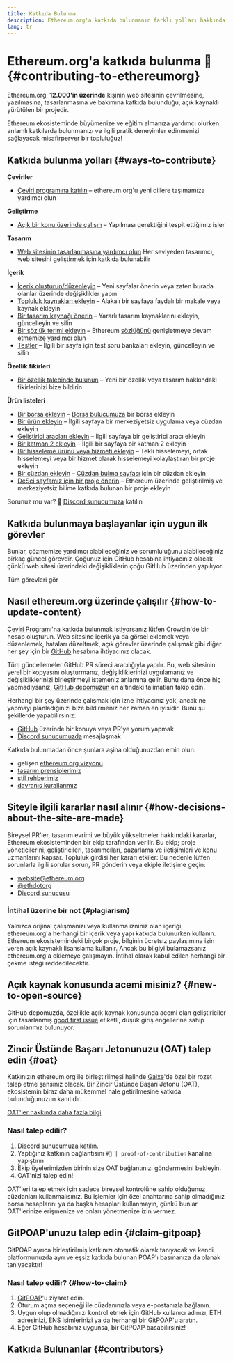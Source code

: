 ```yaml
---
title: Katkıda Bulunma
description: Ethereum.org'a katkıda bulunmanın farklı yolları hakkında bilgi edinin
lang: tr
---
```


# Ethereum.org'a katkıda bulunma 🦄 {#contributing-to-ethereumorg}

Ethereum.org, **12.000'in üzerinde** kişinin web sitesinin çevrilmesine, yazılmasına, tasarlanmasına ve bakımına katkıda bulunduğu, açık kaynaklı yürütülen bir projedir.

Ethereum ekosisteminde büyümenize ve eğitim almanıza yardımcı olurken anlamlı katkılarda bulunmanızı ve ilgili pratik deneyimler edinmenizi sağlayacak misafirperver bir topluluğuz!

## Katkıda bulunma yolları {#ways-to-contribute}

**Çeviriler**
- [Çeviri programına katılın](/contributing/translation-program/) – ethereum.org'u yeni dillere taşımamıza yardımcı olun

**Geliştirme**
- [Açık bir konu üzerinde çalışın](https://github.com/ethereum/ethereum-org-website/issues) – Yapılması gerektiğini tespit ettiğimiz işler

**Tasarım**
- [Web sitesinin tasarlanmasına yardımcı olun](/contributing/design/) Her seviyeden tasarımcı, web sitesini geliştirmek için katkıda bulunabilir

**İçerik**
- [İçerik oluşturun/düzenleyin](/contributing/#how-to-update-content) – Yeni sayfalar önerin veya zaten burada olanlar üzerinde değişiklikler yapın
- [Topluluk kaynakları ekleyin](/contributing/content-resources/) – Alakalı bir sayfaya faydalı bir makale veya kaynak ekleyin
- [Bir tasarım kaynağı önerin](/contributing/design/adding-design-resources/) – Yararlı tasarım kaynaklarını ekleyin, güncelleyin ve silin
- [Bir sözlük terimi ekleyin](/contributing/adding-glossary-terms/) – Ethereum [sözlüğünü](/glossary/) genişletmeye devam etmemize yardımcı olun
- [Testler](/contributing/quizzes/) – İlgili bir sayfa için test soru bankaları ekleyin, güncelleyin ve silin

**Özellik fikirleri**
- [Bir özellik talebinde bulunun](https://github.com/ethereum/ethereum-org-website/issues/new?assignees=&labels=Type%3A+Feature&template=feature_request.yaml&title=) – Yeni bir özellik veya tasarım hakkındaki fikirlerinizi bize bildirin

**Ürün listeleri**
- [Bir borsa ekleyin](/contributing/adding-exchanges/) – [Borsa bulucumuza](/get-eth/#country-picker) bir borsa ekleyin
- [Bir ürün ekleyin](/contributing/adding-products/) – İlgili sayfaya bir merkeziyetsiz uygulama veya cüzdan ekleyin
- [Geliştirici araçları ekleyin](/contributing/adding-developer-tools/) – İlgili sayfaya bir geliştirici aracı ekleyin
- [Bir katman 2 ekleyin](/contributing/adding-layer-2s/) – İlgili bir sayfaya bir katman 2 ekleyin
- [Bir hisseleme ürünü veya hizmeti ekleyin](/contributing/adding-staking-products/) – Tekli hisselemeyi, ortak hisselemeyi veya bir hizmet olarak hisselemeyi kolaylaştıran bir proje ekleyin
- [Bir cüzdan ekleyin](/contributing/adding-wallets/) – [Cüzdan bulma sayfası](/wallets/find-wallet/) için bir cüzdan ekleyin
- [DeSci sayfamız için bir proje önerin](/contributing/adding-desci-projects/) – Ethereum üzerinde geliştirilmiş ve merkeziyetsiz bilime katkıda bulunan bir proje ekleyin

Sorunuz mu var? 🤔 [Discord sunucumuza](https://discord.gg/ethereum-org) katılın

## Katkıda bulunmaya başlayanlar için uygun ilk görevler

Bunlar, çözmemize yardımcı olabileceğiniz ve sorumluluğunu alabileceğiniz birkaç güncel görevdir. Çoğunuz için GitHub hesabına ihtiyacınız olacak çünkü web sitesi üzerindeki değişikliklerin çoğu GitHub üzerinden yapılıyor.

<IssuesList issues={gfissues} my={8} />

<ButtonLink href="https://github.com/ethereum/ethereum-org-website/issues">Tüm görevleri gör</ButtonLink>

## Nasıl ethereum.org üzerinde çalışılır {#how-to-update-content}

[Çeviri Programı](/contributing/translation-program/)'na katkıda bulunmak istiyorsanız lütfen [Crowdin](https://crowdin.com/project/ethereum-org)'de bir hesap oluşturun. Web sitesine içerik ya da görsel eklemek veya düzenlemek, hataları düzeltmek, açık görevler üzerinde çalışmak gibi diğer her şey için bir [GitHub](https://github.com/) hesabına ihtiyacınız olacak.

Tüm güncellemeler GitHub PR süreci aracılığıyla yapılır. Bu, web sitesinin yerel bir kopyasını oluşturmanız, değişikliklerinizi uygulamanız ve değişikliklerinizi birleştirmeyi istemeniz anlamına gelir. Bunu daha önce hiç yapmadıysanız, [GitHub depomuzun](https://github.com/ethereum/ethereum-org-website) en altındaki talimatları takip edin.

Herhangi bir şey üzerinde çalışmak için izne ihtiyacınız yok, ancak ne yapmayı planladığınızı bize bildirmeniz her zaman en iyisidir. Bunu şu şekillerde yapabilirsiniz:

- [GitHub](https://github.com/ethereum/ethereum-org-website) üzerinde bir konuya veya PR'ye yorum yapmak
- [Discord sunucumuzda](https://discord.gg/ethereum-org) mesajlaşmak

Katkıda bulunmadan önce şunlara aşina olduğunuzdan emin olun:

- gelişen [ethereum.org vizyonu](/about/)
- [tasarım prensiplerimiz](/contributing/design-principles/)
- [stil rehberimiz](/contributing/style-guide/)
- [davranış kurallarımız](/community/code-of-conduct)

<ContributorsQuizBanner mt={16} mb={8} />

## Siteyle ilgili kararlar nasıl alınır {#how-decisions-about-the-site-are-made}

Bireysel PR'ler, tasarım evrimi ve büyük yükseltmeler hakkındaki kararlar, Ethereum ekosisteminden bir ekip tarafından verilir. Bu ekip; proje yöneticilerini, geliştiricileri, tasarımcıları, pazarlama ve iletişimleri ve konu uzmanlarını kapsar. Topluluk girdisi her kararı etkiler: Bu nedenle lütfen sorunlarla ilgili sorular sorun, PR gönderin veya ekiple iletişime geçin:

- [website@ethereum.org](mailto:website@ethereum.org)
- [@ethdotorg](https://twitter.com/ethdotorg)
- [Discord sunucusu](https://discord.gg/ethereum-org)

### İntihal üzerine bir not {#plagiarism}

Yalnızca orijinal çalışmanızı veya kullanma izniniz olan içeriği, ethereum.org'a herhangi bir içerik veya yapı katkıda bulunurken kullanın. Ethereum ekosistemindeki birçok proje, bilginin ücretsiz paylaşımına izin veren açık kaynaklı lisanslama kullanır. Ancak bu bilgiyi bulamazsanız ethereum.org'a eklemeye çalışmayın. İntihal olarak kabul edilen herhangi bir çekme isteği reddedilecektir.

## Açık kaynak konusunda acemi misiniz? {#new-to-open-source}

GitHub depomuzda, özellikle açık kaynak konusunda acemi olan geliştiriciler için tasarlanmış [good first issue](https://github.com/ethereum/ethereum-org-website/issues?q=is%3Aopen+is%3Aissue+label%3A%22good+first+issue%22) etiketli, düşük giriş engellerine sahip sorunlarımız bulunuyor.

## Zincir Üstünde Başarı Jetonunuzu (OAT) talep edin {#oat}

Katkınızın ethereum.org ile birleştirilmesi halinde [Galxe](https://app.galxe.com/quest/ethereumorg)'de özel bir rozet talep etme şansınız olacak. Bir Zincir Üstünde Başarı Jetonu (OAT), ekosistemin biraz daha mükemmel hale getirilmesine katkıda bulunduğunuzun kanıtıdır.

[OAT'ler hakkında daha fazla bilgi](https://help.galxe.com/en/articles/7067290-galxe-oats-reward-and-celebrate-achievements)

### Nasıl talep edilir?
1. [Discord sunucumuza](https://discord.gg/ethereum-org) katılın.
2. Yaptığınız katkının bağlantısını `#🥇 | proof-of-contribution` kanalına yapıştırın
3. Ekip üyelerimizden birinin size OAT bağlantınızı göndermesini bekleyin.
4. OAT'nizi talep edin!

OAT'leri talep etmek için sadece bireysel kontrolüne sahip olduğunuz cüzdanları kullanmalısınız. Bu işlemler için özel anahtarına sahip olmadığınız borsa hesaplarını ya da başka hesapları kullanmayın, çünkü bunlar OAT'lerinize erişmenize ve onları yönetmenize izin vermez.

## GitPOAP'unuzu talep edin {#claim-gitpoap}

GitPOAP ayrıca birleştirilmiş katkınızı otomatik olarak tanıyacak ve kendi platformunuzda ayrı ve eşsiz katkıda bulunan POAP'ı basmanıza da olanak tanıyacaktır!


### Nasıl talep edilir? {#how-to-claim}

1. [GitPOAP](https://www.gitpoap.io)'u ziyaret edin.
2. Oturum açma seçeneği ile cüzdanınızla veya e-postanızla bağlanın.
3. Uygun olup olmadığınızı kontrol etmek için GitHub kullanıcı adınızı, ETH adresinizi, ENS isimlerinizi ya da herhangi bir GitPOAP'u aratın.
4. Eğer GitHub hesabınız uygunsa, bir GitPOAP basabilirsiniz!

## Katkıda Bulunanlar {#contributors}

<Contributors />
